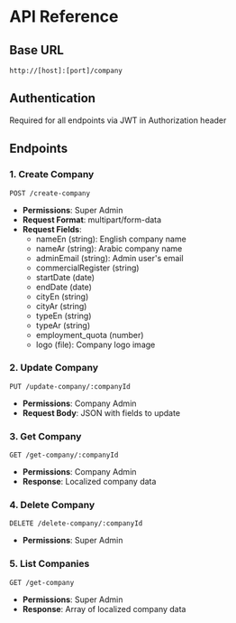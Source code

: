 # API Reference

## Base URL
`http://[host]:[port]/company`

## Authentication
Required for all endpoints via JWT in Authorization header

## Endpoints

### 1. Create Company
`POST /create-company`
- **Permissions**: Super Admin
- **Request Format**: multipart/form-data
- **Request Fields**:
  - nameEn (string): English company name
  - nameAr (string): Arabic company name
  - adminEmail (string): Admin user's email
  - commercialRegister (string)
  - startDate (date)
  - endDate (date)
  - cityEn (string)
  - cityAr (string)
  - typeEn (string)
  - typeAr (string)
  - employment_quota (number)
  - logo (file): Company logo image

### 2. Update Company
`PUT /update-company/:companyId`
- **Permissions**: Company Admin
- **Request Body**: JSON with fields to update

### 3. Get Company
`GET /get-company/:companyId`
- **Permissions**: Company Admin
- **Response**: Localized company data

### 4. Delete Company
`DELETE /delete-company/:companyId`
- **Permissions**: Super Admin

### 5. List Companies
`GET /get-company`
- **Permissions**: Super Admin
- **Response**: Array of localized company data